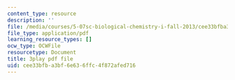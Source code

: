 ```yaml
---
content_type: resource
description: ''
file: /media/courses/5-07sc-biological-chemistry-i-fall-2013/cee33bfba3bf6e636ffc4f872afed716_345Wz_7CrN4.pdf
file_type: application/pdf
learning_resource_types: []
ocw_type: OCWFile
resourcetype: Document
title: 3play pdf file
uid: cee33bfb-a3bf-6e63-6ffc-4f872afed716
---
```


